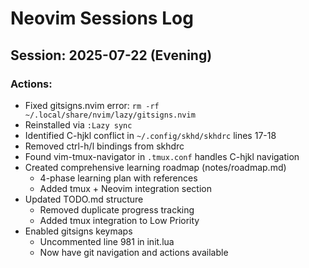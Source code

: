 # Neovim Sessions Log

## Session: 2025-07-22 (Evening)
### Actions:
- Fixed gitsigns.nvim error: `rm -rf ~/.local/share/nvim/lazy/gitsigns.nvim`
- Reinstalled via `:Lazy sync`
- Identified C-hjkl conflict in `~/.config/skhd/skhdrc` lines 17-18
- Removed ctrl-h/l bindings from skhdrc
- Found vim-tmux-navigator in `.tmux.conf` handles C-hjkl navigation
- Created comprehensive learning roadmap (notes/roadmap.md)
  - 4-phase learning plan with references
  - Added tmux + Neovim integration section
- Updated TODO.md structure
  - Removed duplicate progress tracking
  - Added tmux integration to Low Priority
- Enabled gitsigns keymaps
  - Uncommented line 981 in init.lua
  - Now have git navigation and actions available